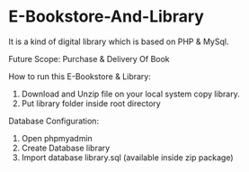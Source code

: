 # E-Bookstore-And-Library

It is a kind of digital library which is based on PHP & MySql.

Future Scope:
Purchase & Delivery Of Book

How to run this E-Bookstore & Library:
1. Download and Unzip file on your local system copy library.
2. Put library folder inside root directory

Database Configuration:
1. Open phpmyadmin
2. Create Database library
3. Import database library.sql (available inside zip package)
